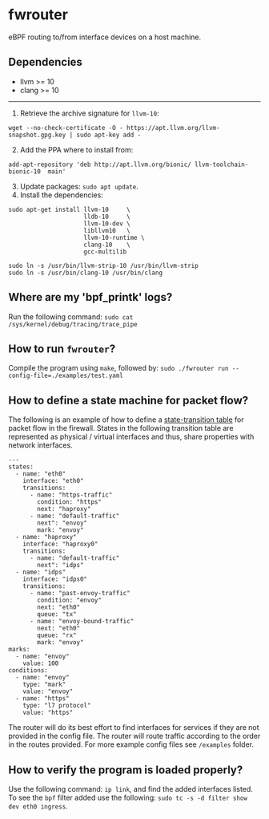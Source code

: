 # fwrouter
eBPF routing to/from interface devices on a host machine.

## Dependencies
- llvm >= 10
- clang >= 10
---
1. Retrieve the archive signature for `llvm-10`:
```
wget --no-check-certificate -O - https://apt.llvm.org/llvm-snapshot.gpg.key | sudo apt-key add -
```

2. Add the PPA where to install from:
```
add-apt-repository 'deb http://apt.llvm.org/bionic/ llvm-toolchain-bionic-10  main'
```
3. Update packages: `sudo apt update`.
4. Install the dependencies: 
```
sudo apt-get install llvm-10     \
                     lldb-10     \
                     llvm-10-dev \
                     libllvm10   \
                     llvm-10-runtime \
                     clang-10    \
                     gcc-multilib

sudo ln -s /usr/bin/llvm-strip-10 /usr/bin/llvm-strip
sudo ln -s /usr/bin/clang-10 /usr/bin/clang
```


## Where are my 'bpf_printk' logs?
Run the following command: `sudo cat /sys/kernel/debug/tracing/trace_pipe`

## How to run `fwrouter`?
Compile the program using `make`, followed by: `sudo ./fwrouter run --config-file=./examples/test.yaml`

## How to define a state machine for packet flow?
The following is an example of how to define a [state-transition table](https://en.wikipedia.org/wiki/State-transition_table) for packet flow in the firewall. States in the following transition table are represented as physical / virtual interfaces and thus, 
share properties with network interfaces.
```
---
states:
  - name: "eth0"
    interface: "eth0"
    transitions:
      - name: "https-traffic"
        condition: "https"
        next: "haproxy"
      - name: "default-traffic"
        next": "envoy"
        mark: "envoy"
  - name: "haproxy"
    interface: "haproxy0"
    transitions:
      - name: "default-traffic"
        next": "idps"
  - name: "idps"
    interface: "idps0"
    transitions:
      - name: "past-envoy-traffic"
        condition: "envoy"
        next: "eth0"
        queue: "tx"
      - name: "envoy-bound-traffic"
        next: "eth0"
        queue: "rx"
        mark: "envoy"
marks:
  - name: "envoy"
    value: 100
conditions:
  - name: "envoy"
    type: "mark"
    value: "envoy"
  - name: "https"
    type: "l7 protocol"
    value: "https"
```

The router will do its best effort to find interfaces for services if they are not provided in the config file.
The router will route traffic according to the order in the routes provided.
For more example config files see `/examples` folder.

## How to verify the program is loaded properly?
Use the following command: `ip link`, and find the added interfaces listed.
To see the `bpf` filter added use the following: `sudo tc -s -d filter show dev eth0 ingress`.